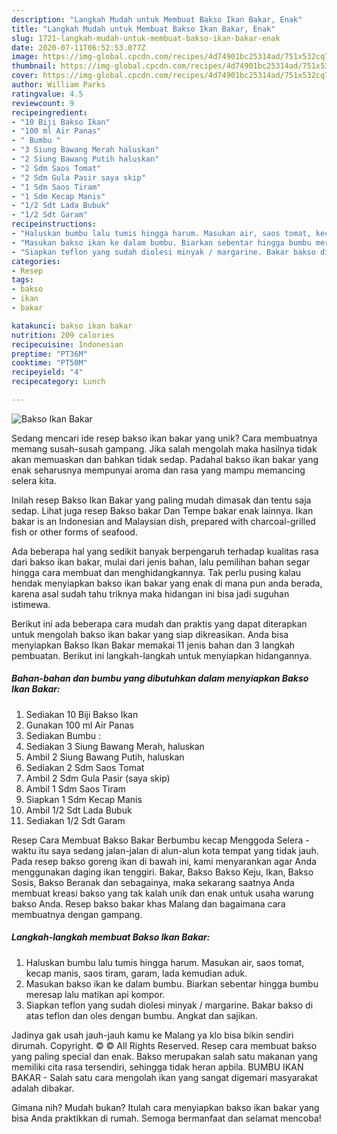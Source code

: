 ```yaml
---
description: "Langkah Mudah untuk Membuat Bakso Ikan Bakar, Enak"
title: "Langkah Mudah untuk Membuat Bakso Ikan Bakar, Enak"
slug: 1721-langkah-mudah-untuk-membuat-bakso-ikan-bakar-enak
date: 2020-07-11T06:52:53.077Z
image: https://img-global.cpcdn.com/recipes/4d74901bc25314ad/751x532cq70/bakso-ikan-bakar-foto-resep-utama.jpg
thumbnail: https://img-global.cpcdn.com/recipes/4d74901bc25314ad/751x532cq70/bakso-ikan-bakar-foto-resep-utama.jpg
cover: https://img-global.cpcdn.com/recipes/4d74901bc25314ad/751x532cq70/bakso-ikan-bakar-foto-resep-utama.jpg
author: William Parks
ratingvalue: 4.5
reviewcount: 9
recipeingredient:
- "10 Biji Bakso Ikan"
- "100 ml Air Panas"
- " Bumbu "
- "3 Siung Bawang Merah haluskan"
- "2 Siung Bawang Putih haluskan"
- "2 Sdm Saos Tomat"
- "2 Sdm Gula Pasir saya skip"
- "1 Sdm Saos Tiram"
- "1 Sdm Kecap Manis"
- "1/2 Sdt Lada Bubuk"
- "1/2 Sdt Garam"
recipeinstructions:
- "Haluskan bumbu lalu tumis hingga harum. Masukan air, saos tomat, kecap manis, saos tiram, garam, lada kemudian aduk."
- "Masukan bakso ikan ke dalam bumbu. Biarkan sebentar hingga bumbu meresap lalu matikan api kompor."
- "Siapkan teflon yang sudah diolesi minyak / margarine. Bakar bakso di atas teflon dan oles dengan bumbu. Angkat dan sajikan."
categories:
- Resep
tags:
- bakso
- ikan
- bakar

katakunci: bakso ikan bakar 
nutrition: 209 calories
recipecuisine: Indonesian
preptime: "PT36M"
cooktime: "PT50M"
recipeyield: "4"
recipecategory: Lunch

---
```



![Bakso Ikan Bakar](https://img-global.cpcdn.com/recipes/4d74901bc25314ad/751x532cq70/bakso-ikan-bakar-foto-resep-utama.jpg)

Sedang mencari ide resep bakso ikan bakar yang unik? Cara membuatnya memang susah-susah gampang. Jika salah mengolah maka hasilnya tidak akan memuaskan dan bahkan tidak sedap. Padahal bakso ikan bakar yang enak seharusnya mempunyai aroma dan rasa yang mampu memancing selera kita.

Inilah resep Bakso Ikan Bakar yang paling mudah dimasak dan tentu saja sedap. Lihat juga resep Bakso bakar Dan Tempe bakar enak lainnya. Ikan bakar is an Indonesian and Malaysian dish, prepared with charcoal-grilled fish or other forms of seafood.

Ada beberapa hal yang sedikit banyak berpengaruh terhadap kualitas rasa dari bakso ikan bakar, mulai dari jenis bahan, lalu pemilihan bahan segar hingga cara membuat dan menghidangkannya. Tak perlu pusing kalau hendak menyiapkan bakso ikan bakar yang enak di mana pun anda berada, karena asal sudah tahu triknya maka hidangan ini bisa jadi suguhan istimewa.


Berikut ini ada beberapa cara mudah dan praktis yang dapat diterapkan untuk mengolah bakso ikan bakar yang siap dikreasikan. Anda bisa menyiapkan Bakso Ikan Bakar memakai 11 jenis bahan dan 3 langkah pembuatan. Berikut ini langkah-langkah untuk menyiapkan hidangannya.

<!--inarticleads1-->

##### Bahan-bahan dan bumbu yang dibutuhkan dalam menyiapkan Bakso Ikan Bakar:

1. Sediakan 10 Biji Bakso Ikan
1. Gunakan 100 ml Air Panas
1. Sediakan  Bumbu :
1. Sediakan 3 Siung Bawang Merah, haluskan
1. Ambil 2 Siung Bawang Putih, haluskan
1. Sediakan 2 Sdm Saos Tomat
1. Ambil 2 Sdm Gula Pasir (saya skip)
1. Ambil 1 Sdm Saos Tiram
1. Siapkan 1 Sdm Kecap Manis
1. Ambil 1/2 Sdt Lada Bubuk
1. Sediakan 1/2 Sdt Garam


Resep Cara Membuat Bakso Bakar Berbumbu kecap Menggoda Selera - waktu itu saya sedang jalan-jalan di alun-alun kota tempat yang tidak jauh. Pada resep bakso goreng ikan di bawah ini, kami menyarankan agar Anda menggunakan daging ikan tenggiri. Bakar, Bakso Bakso Keju, Ikan, Bakso Sosis, Bakso Beranak dan sebagainya, maka sekarang saatnya Anda membuat kreasi bakso yang tak kalah unik dan enak untuk usaha warung bakso Anda. Resep bakso bakar khas Malang dan bagaimana cara membuatnya dengan gampang. 

<!--inarticleads2-->

##### Langkah-langkah membuat Bakso Ikan Bakar:

1. Haluskan bumbu lalu tumis hingga harum. Masukan air, saos tomat, kecap manis, saos tiram, garam, lada kemudian aduk.
1. Masukan bakso ikan ke dalam bumbu. Biarkan sebentar hingga bumbu meresap lalu matikan api kompor.
1. Siapkan teflon yang sudah diolesi minyak / margarine. Bakar bakso di atas teflon dan oles dengan bumbu. Angkat dan sajikan.


Jadinya gak usah jauh-jauh kamu ke Malang ya klo bisa bikin sendiri dirumah. Copyright. © © All Rights Reserved. Resep cara membuat bakso yang paling special dan enak. Bakso merupakan salah satu makanan yang memiliki cita rasa tersendiri, sehingga tidak heran apbila. BUMBU IKAN BAKAR - Salah satu cara mengolah ikan yang sangat digemari masyarakat adalah dibakar. 

Gimana nih? Mudah bukan? Itulah cara menyiapkan bakso ikan bakar yang bisa Anda praktikkan di rumah. Semoga bermanfaat dan selamat mencoba!
